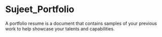 # Sujeet_Portfolio
A portfolio resume is a document that contains samples of your previous work to help showcase your talents and capabilities.
